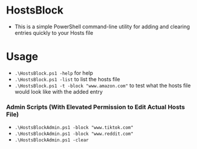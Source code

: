 # HostsBlock
* This is a simple PowerShell command-line utility for adding and clearing entries quickly to your Hosts file

# Usage
* ` .\HostsBlock.ps1 -help ` for help
* ` .\HostsBlock.ps1 -list ` to list the hosts file
* ` .\HostsBlock.ps1 -t -block "www.amazon.com" ` to test what the hosts file would look like with the added entry

### Admin Scripts (With Elevated Permission to Edit Actual Hosts File)
* ` .\HostsBlockAdmin.ps1 -block "www.tiktok.com" `
* ` .\HostsBlockAdmin.ps1 -block "www.reddit.com" `
* ` .\HostsBlockAdmin.ps1 -clear `    
